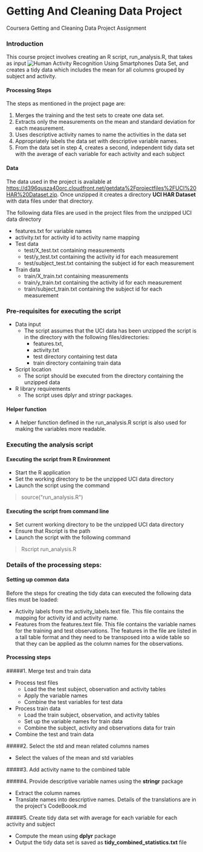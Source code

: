 Getting And Cleaning Data Project
=============================

Coursera Getting and Cleaning Data Project Assignment

### Introduction  
This course project involves creating an R script, run_analysis.R, that takes as input  ![Human Activity Recognition Using Smartphones Data Set](http://archive.ics.uci.edu/ml/datasets/Human+Activity+Recognition+Using+Smartphones), and creates a tidy data which includes the mean for all columns grouped by subject and activity. 

#### Processing Steps
The steps as mentioned in the project page are:  
1. Merges the training and the test sets to create one data set.
2. Extracts only the measurements on the mean and standard deviation for each measurement.
3. Uses descriptive activity names to name the activities in the data set
4. Appropriately labels the data set with descriptive variable names. 
5. From the data set in step 4, creates a second, independent tidy data set with the average of each variable for each activity and each subject

#### Data 
The data used in the project is available at https://d396qusza40orc.cloudfront.net/getdata%2Fprojectfiles%2FUCI%20HAR%20Dataset.zip. Once unzipped it creates a directory **UCI HAR Dataset** with data files under that directory.

The following data files are used in the project files from the unzipped UCI data directory
* features.txt for variable names
* activity.txt for activity id to activity name mapping
* Test data 
	* test/X_test.txt containing measurements
	* test/y_test.txt containing the activity id for each measurement
	* test/subject_test.txt containing the subject id for each measurement
* Train data
	* train/X_train.txt containing measurements
	* train/y_train.txt containing the activity id for each measurement
	* train/subject_train.txt containing the subject id for each measurement
    
### Pre-requisites for executing the script  
* Data input
	* The script assumes that the UCI data has been unzipped
the script is in the directory with the following files/directories:
		* features.txt, 
		* activity.txt
		* test directory containing test data
		* train directory containing train data
* Script location
	* The script should be executed from the directory containing the unzipped data 
* R library requirements
	* The script uses dplyr and stringr packages.

#### Helper function 
* A helper function defined in the run_analysis.R script is also used for making the variables more readable.
    
### Executing the analysis script    
#### Executing the script from R Environment
* Start the R application
* Set the working directory to be the unzipped UCI data directory
* Launch the script using the command  
> source("run_analysis.R")   
    
#### Executing the script from command line
* Set current working directory to be the unzipped UCI data directory
* Ensure that Rscript is the path
* Launch the script with the following command  
> Rscript run_analysis.R

### Details of the processing steps:

#### Setting up common data
Before the steps for creating the tidy data can executed the following data files must be loaded:
* Activity labels from the activity_labels.text file. This file contains the mapping for activity id and activity name.
* Features from the features.text file.  This file contains the variable names for the training and test observations.  The features in the file are listed in a tall table format and they need to be transposed into a wide table so that they can be applied as the column names for the observations.

#### Processing steps
#####1. Merge test and train data  
* Process test files
	* Load the the test subject, observation and activity tables
	* Apply the variable names 
	* Combine the test variables for test data  
* Process train data
	* Load the train subject, observation, and activity tables
	* Set up the variable names for train data
	* Combine the subject, activity and observations data for train  
* Combine the test and train data  

#####2. Select the std and mean related columns names  
* Select the values of the mean and std variables  

#####3. Add activity name to the combined table  

#####4. Provide descriptive variable names using the **stringr** package  
* Extract the column names
* Translate names into descriptive names.  Details of the translations are in the project's CodeBoook.md

#####5. Create tidy data set with average for each variable for each activity and subject
* Compute the mean using **dplyr** package 
* Output the tidy data set is saved as **tidy_combined_statistics.txt** file
